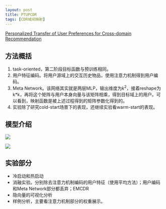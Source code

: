 ```yaml
---
layout: post
title: PTUPCDR
tags: [CDR域间映射]
---
```

[Personalized Transfer of User Preferences for Cross-domain Recommendation](chrome-extension://ikhdkkncnoglghljlkmcimlnlhkeamad/pdf-viewer/web/viewer.html?file=https%3A%2F%2Farxiv.org%2Fpdf%2F2110.11154.pdf#=&zoom=180)

## 方法概括
1. task-oriented，第二阶段目标函数与预训练相同。
2. 用户特征编码。将用户源域上的交互历史物品，使用注意力机制得到用户编码。
3. Meta Network。该网络其实就是两层MLP，输出维度为$k^2$，接着reshape为k\*k，再将这个矩阵与用户本身向量与该矩阵相乘，得到目标域上的用户。可以看到，映射函数是被上述过程得到的矩阵参数化得到的。
4. 实验除了研究cold-start场景下的表现，还继续实验看warm-start的表现。

## 模型介绍
![](/PreRec_CDR/assets/fig/23.png)

![](/PreRec_CDR/assets/fig/24.png)

## 实验部分
- 冷启动和热启动
- 消融实验。分别除去注意力机制编码的用户特征（使用平均方法）；用户编码和Meta Network部分都丢弃；EMCDR
- 隐向量的可视化分析
- 样例分析，主要看注意力机制部分的权重展示。